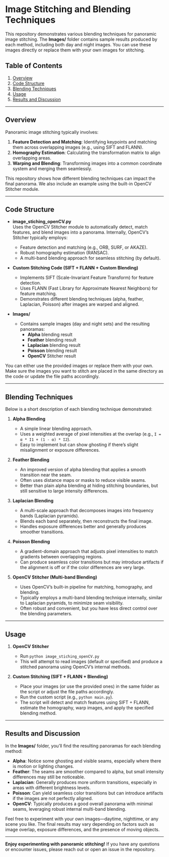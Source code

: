 # Image Stitching and Blending Techniques

This repository demonstrates various blending techniques for panoramic image stitching. The **Images/** folder contains sample results produced by each method, including both day and night images. You can use these images directly or replace them with your own images for stitching.

## Table of Contents
1. [Overview](#overview)  
2. [Code Structure](#code-structure)  
3. [Blending Techniques](#blending-techniques)  
4. [Usage](#usage)  
5. [Results and Discussion](#results-and-discussion)

---

## Overview

Panoramic image stitching typically involves:
1. **Feature Detection and Matching**: Identifying keypoints and matching them across overlapping images (e.g., using SIFT and FLANN).  
2. **Homography Estimation**: Calculating the transformation matrix to align overlapping areas.  
3. **Warping and Blending**: Transforming images into a common coordinate system and merging them seamlessly.

This repository shows how different blending techniques can impact the final panorama. We also include an example using the built-in OpenCV Stitcher module.

---

## Code Structure

- **image_stiching_openCV.py**  
  Uses the OpenCV Stitcher module to automatically detect, match features, and blend images into a panorama. Internally, OpenCV’s Stitcher typically employs:
  - Feature detection and matching (e.g., ORB, SURF, or AKAZE).
  - Robust homography estimation (RANSAC).
  - A multi-band blending approach for seamless stitching (by default).

- **Custom Stitching Code (SIFT + FLANN + Custom Blending)**  
  - Implements SIFT (Scale-Invariant Feature Transform) for feature detection.
  - Uses FLANN (Fast Library for Approximate Nearest Neighbors) for feature matching.
  - Demonstrates different blending techniques (alpha, feather, Laplacian, Poisson) after images are warped and aligned.

- **Images/**  
  - Contains sample images (day and night sets) and the resulting panoramas:
    - **Alpha** blending result
    - **Feather** blending result
    - **Laplacian** blending result
    - **Poisson** blending result
    - **OpenCV** Stitcher result

You can either use the provided images or replace them with your own. Make sure the images you want to stitch are placed in the same directory as the code or update the file paths accordingly.

---

## Blending Techniques

Below is a short description of each blending technique demonstrated:

1. **Alpha Blending**  
   - A simple linear blending approach.  
   - Uses a weighted average of pixel intensities at the overlap (e.g., `I = α * I1 + (1 - α) * I2`).  
   - Easy to implement but can show ghosting if there’s slight misalignment or exposure differences.

2. **Feather Blending**  
   - An improved version of alpha blending that applies a smooth transition near the seam.  
   - Often uses distance maps or masks to reduce visible seams.  
   - Better than plain alpha blending at hiding stitching boundaries, but still sensitive to large intensity differences.

3. **Laplacian Blending**  
   - A multi-scale approach that decomposes images into frequency bands (Laplacian pyramids).  
   - Blends each band separately, then reconstructs the final image.  
   - Handles exposure differences better and generally produces smoother transitions.

4. **Poisson Blending**  
   - A gradient-domain approach that adjusts pixel intensities to match gradients between overlapping regions.  
   - Can produce seamless color transitions but may introduce artifacts if the alignment is off or if the color differences are very large.

5. **OpenCV Stitcher (Multi-band Blending)**  
   - Uses OpenCV’s built-in pipeline for matching, homography, and blending.  
   - Typically employs a multi-band blending technique internally, similar to Laplacian pyramids, to minimize seam visibility.  
   - Often robust and convenient, but you have less direct control over the blending parameters.

---

## Usage

1. **OpenCV Stitcher**  
   - Run `python image_stiching_openCV.py`  
   - This will attempt to read images (default or specified) and produce a stitched panorama using OpenCV’s internal methods.

2. **Custom Stitching (SIFT + FLANN + Blending)**  
   - Place your images (or use the provided ones) in the same folder as the script or adjust the file paths accordingly.  
   - Run the custom script (e.g., `python main.py`).  
   - The script will detect and match features using SIFT + FLANN, estimate the homography, warp images, and apply the specified blending method.

---

## Results and Discussion

In the **Images/** folder, you’ll find the resulting panoramas for each blending method:

- **Alpha**: Notice some ghosting and visible seams, especially where there is motion or lighting changes.  
- **Feather**: The seams are smoother compared to alpha, but small intensity differences may still be noticeable.  
- **Laplacian**: Generally produces more uniform transitions, especially in areas with different brightness levels.  
- **Poisson**: Can yield seamless color transitions but can introduce artifacts if the images are not perfectly aligned.  
- **OpenCV**: Typically produces a good overall panorama with minimal seams, leveraging robust internal multi-band blending.

Feel free to experiment with your own images—daytime, nighttime, or any scene you like. The final results may vary depending on factors such as image overlap, exposure differences, and the presence of moving objects.

---

**Enjoy experimenting with panoramic stitching!** If you have any questions or encounter issues, please reach out or open an issue in the repository.
